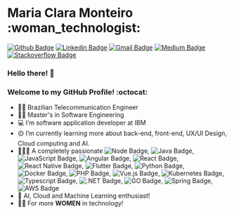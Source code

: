 <h1>Maria Clara Monteiro :woman_technologist:</h1>

[![Github Badge](https://img.shields.io/badge/-Github-000?style=flat-square&logo=Github&logoColor=white&link=https://github.com/mariaclara31)](https://github.com/mariaclara31)
[![Linkedin Badge](https://img.shields.io/badge/-LinkedIn-blue?style=flat-square&logo=Linkedin&logoColor=white&link=https://www.linkedin.com/in/maria-clara-lemos-monteiro/)](https://www.linkedin.com/in/maria-clara-lemos-monteiro/)
[![Gmail Badge](https://img.shields.io/badge/-Gmail-c14438?style=flat-square&logo=Gmail&logoColor=white&link=mailto:claramonteiro.21@gmail.com)](mailto:claramonteiro.21.bec@gmail.com)
[![Medium Badge](https://img.shields.io/badge/-Medium-black?style=flat-square&logo=Medium&logoColor=white&link=https://medium.com/@claramonteiro.21)](https://medium.com/@claramonteiro.21)
[![Stackoverflow Badge](https://img.shields.io/badge/-Stackoverflow-orange?style=flat-square&logo=Stackoverflow&logoColor=black&link=https://pt.stackoverflow.com/users/187802/maria-clara-monteiro)](https://pt.stackoverflow.com/users/187802/maria-clara-monteiro)

 ### Hello there! :raising_hand: 
 ### Welcome to my GitHub Profile! :octocat: 

- :woman_student: Brazilian Telecommunication Engineer
- :woman_technologist: Master's in Software Engineering
- :computer: I’m software application developer at IBM 
- :yellow_circle: I’m currently learning more about back-end, front-end, UX/UI Design, Cloud computing and AI.
- :yellow_heart::green_heart::purple_heart: A completely passionate  ![Node Badge](https://img.shields.io/badge/-Node-darkgreen?style=flat-square&logo=Node.js&logoColor=black), ![Java Badge](https://img.shields.io/badge/-Java-red?style=flat-square&logo=Java&logoColor=black),  ![JavaScript Badge](https://img.shields.io/badge/-Javascript-gold?style=flat-square&logo=Javascript&logoColor=black), ![Angular Badge](https://img.shields.io/badge/-Angular-red?style=flat-square&logo=Angular&logoColor=black), ![React Badge](https://img.shields.io/badge/-React-blue?style=flat-square&logo=React&logoColor=black), ![React Native Badge](https://img.shields.io/badge/-ReactNative-deepskyblue?style=flat-square&logo=React&logoColor=black), ![Flutter Badge](https://img.shields.io/badge/-Flutter-cornflowerblue?style=flat-square&logo=Flutter&logoColor=black), ![Python Badge](https://img.shields.io/badge/-Python-blue?style=flat-square&logo=Python&logoColor=black), ![Docker Badge](https://img.shields.io/badge/-Docker-blue?style=flat-square&logo=Docker&logoColor=white), ![PHP Badge](https://img.shields.io/badge/-PHP-darkorchid?style=flat-square&logo=PHP&logoColor=black), ![Vue.js Badge](https://img.shields.io/badge/-Vue.js-forestgreen?style=flat-square&logo=Vue.js&logoColor=black), ![Kubernetes Badge](https://img.shields.io/badge/-Kubernetes-deepskyblue?style=flat-square&logo=Kubernetes&logoColor=black), ![Typescript Badge](https://img.shields.io/badge/-Typescript-royalblue?style=flat-square&logo=Typescript&logoColor=white), ![.NET Badge](https://img.shields.io/badge/-.NET-purple?style=flat-square&logo=.NET&logoColor=white), ![GO Badge](https://img.shields.io/badge/-GO-navy?style=flat-square&logo=GO&logoColor=white), ![Spring Badge](https://img.shields.io/badge/spring-%236DB33F.svg?style=for-the-badge&logo=spring&logoColor=white), ![AWS Badge](https://img.shields.io/badge/AWS-%23FF9900.svg?style=for-the-badge&logo=amazon-aws&logoColor=white)
- :mechanical_arm: AI, Cloud and Machine Learning enthusiast! 
- :woman_technologist: For more <strong>WOMEN</strong> in technology! 


